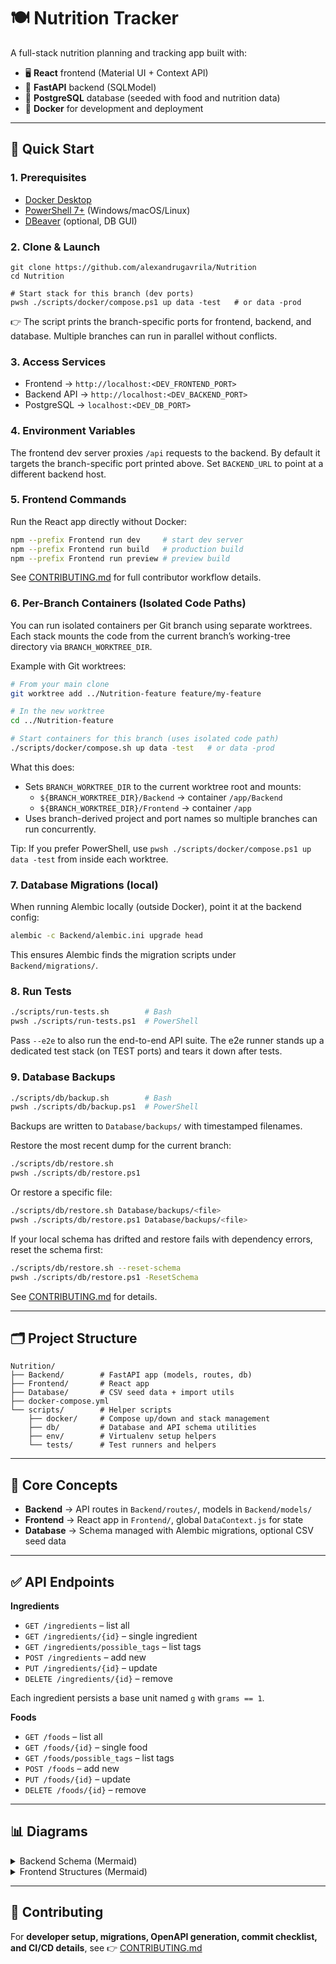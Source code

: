 # 🍽️ Nutrition Tracker

A full-stack nutrition planning and tracking app built with:

- 🖥️ **React** frontend (Material UI + Context API)
- 🐍 **FastAPI** backend (SQLModel)
- 🐘 **PostgreSQL** database (seeded with food and nutrition data)
- 🐳 **Docker** for development and deployment

---

## 🚀 Quick Start

### 1. Prerequisites

- [Docker Desktop](https://www.docker.com/products/docker-desktop)
- [PowerShell 7+](https://learn.microsoft.com/powershell/) (Windows/macOS/Linux)
- [DBeaver](https://dbeaver.io/download/) (optional, DB GUI)

### 2. Clone & Launch

```pwsh
git clone https://github.com/alexandrugavrila/Nutrition
cd Nutrition

# Start stack for this branch (dev ports)
pwsh ./scripts/docker/compose.ps1 up data -test   # or data -prod
```

👉 The script prints the branch-specific ports for frontend, backend, and database.
Multiple branches can run in parallel without conflicts.

### 3. Access Services

- Frontend → `http://localhost:<DEV_FRONTEND_PORT>`
- Backend API → `http://localhost:<DEV_BACKEND_PORT>`
- PostgreSQL → `localhost:<DEV_DB_PORT>`

### 4. Environment Variables

The frontend dev server proxies `/api` requests to the backend. By default it targets the branch-specific port printed above. Set `BACKEND_URL` to point at a different backend host.

### 5. Frontend Commands

Run the React app directly without Docker:

```bash
npm --prefix Frontend run dev     # start dev server
npm --prefix Frontend run build   # production build
npm --prefix Frontend run preview # preview build
```

See [CONTRIBUTING.md](CONTRIBUTING.md) for full contributor workflow details.

### 6. Per-Branch Containers (Isolated Code Paths)

You can run isolated containers per Git branch using separate worktrees. Each stack mounts the code from the current branch’s working-tree directory via `BRANCH_WORKTREE_DIR`.

Example with Git worktrees:

```bash
# From your main clone
git worktree add ../Nutrition-feature feature/my-feature

# In the new worktree
cd ../Nutrition-feature

# Start containers for this branch (uses isolated code path)
./scripts/docker/compose.sh up data -test   # or data -prod
```

What this does:
- Sets `BRANCH_WORKTREE_DIR` to the current worktree root and mounts:
  - `${BRANCH_WORKTREE_DIR}/Backend` → container `/app/Backend`
  - `${BRANCH_WORKTREE_DIR}/Frontend` → container `/app`
- Uses branch-derived project and port names so multiple branches can run concurrently.

Tip: If you prefer PowerShell, use `pwsh ./scripts/docker/compose.ps1 up data -test` from inside each worktree.

### 7. Database Migrations (local)

When running Alembic locally (outside Docker), point it at the backend config:

```bash
alembic -c Backend/alembic.ini upgrade head
```

This ensures Alembic finds the migration scripts under `Backend/migrations/`.

### 8. Run Tests

```bash
./scripts/run-tests.sh        # Bash
pwsh ./scripts/run-tests.ps1  # PowerShell
```

Pass `--e2e` to also run the end-to-end API suite. The e2e runner stands up a dedicated test stack (on TEST ports) and tears it down after tests.

### 9. Database Backups

```bash
./scripts/db/backup.sh        # Bash
pwsh ./scripts/db/backup.ps1  # PowerShell
```

Backups are written to `Database/backups/` with timestamped filenames.

Restore the most recent dump for the current branch:

```bash
./scripts/db/restore.sh
pwsh ./scripts/db/restore.ps1
```

Or restore a specific file:

```bash
./scripts/db/restore.sh Database/backups/<file>
pwsh ./scripts/db/restore.ps1 Database/backups/<file>
```

If your local schema has drifted and restore fails with dependency errors, reset the schema first:

```bash
./scripts/db/restore.sh --reset-schema
pwsh ./scripts/db/restore.ps1 -ResetSchema
```

See [CONTRIBUTING.md](CONTRIBUTING.md) for details.

---

## 🗂️ Project Structure

```
Nutrition/
├── Backend/        # FastAPI app (models, routes, db)
├── Frontend/       # React app
├── Database/       # CSV seed data + import utils
├── docker-compose.yml
└── scripts/        # Helper scripts
    ├── docker/     # Compose up/down and stack management
    ├── db/         # Database and API schema utilities
    ├── env/        # Virtualenv setup helpers
    └── tests/      # Test runners and helpers
```

---

## 🧠 Core Concepts

- **Backend** → API routes in `Backend/routes/`, models in `Backend/models/`
- **Frontend** → React app in `Frontend/`, global `DataContext.js` for state
- **Database** → Schema managed with Alembic migrations, optional CSV seed data

---

## ✅ API Endpoints

**Ingredients**

- `GET /ingredients` – list all
- `GET /ingredients/{id}` – single ingredient
- `GET /ingredients/possible_tags` – list tags
- `POST /ingredients` – add new
- `PUT /ingredients/{id}` – update
- `DELETE /ingredients/{id}` – remove

Each ingredient persists a base unit named `g` with `grams == 1`.

**Foods**

- `GET /foods` – list all
- `GET /foods/{id}` – single food
- `GET /foods/possible_tags` – list tags
- `POST /foods` – add new
- `PUT /foods/{id}` – update
- `DELETE /foods/{id}` – remove

---

## 📊 Diagrams

<details>
<summary>Backend Schema (Mermaid)</summary>

```mermaid
erDiagram
  INGREDIENT ||--o{ INGREDIENT_UNIT : has
  INGREDIENT ||--|| NUTRITION : contains
  INGREDIENT ||--o{ INGREDIENT_TAG : tagged_with
  INGREDIENT_TAG }o--|| POSSIBLE_INGREDIENT_TAG : references
  FOOD ||--o{ FOOD_INGREDIENT : includes
  FOOD_INGREDIENT }o--|| INGREDIENT : uses
  FOOD ||--o{ FOOD_TAG : tagged_with
  FOOD_TAG }o--|| POSSIBLE_FOOD_TAG : references
```

</details>

<details>
<summary>Frontend Structures (Mermaid)</summary>

```mermaid
classDiagram
  class Ingredient { id; name; Nutrition nutrition; IngredientUnit[] units }
  class Food { id; name; FoodIngredient[] ingredients; FoodTag[] tags }
```

</details>

---

## 🤝 Contributing

For **developer setup, migrations, OpenAPI generation, commit checklist, and CI/CD details**, see
👉 [CONTRIBUTING.md](CONTRIBUTING.md)
